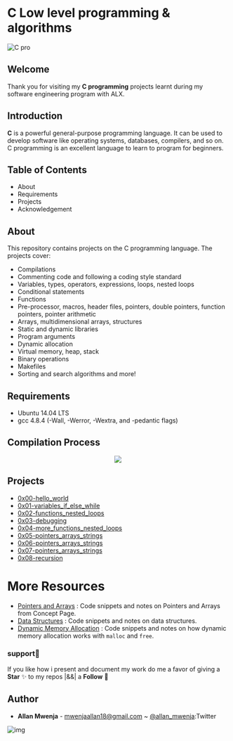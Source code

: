 # C Low level programming & algorithms


![C pro](https://user-images.githubusercontent.com/91147803/162432166-0f08df51-fadc-4d37-99f8-bc92b797589b.png)

## Welcome 
Thank you for visiting my **C programming** projects learnt during my software engineering program with ALX. 
## Introduction
**C** is a powerful general-purpose programming language. It can be used to develop software like operating systems, databases, compilers, and so on.
C programming is an excellent language to learn to program for beginners.

## Table of Contents
- About
- Requirements
- Projects
- Acknowledgement

## About
This repository contains projects on the C programming language. The projects cover:

- Compilations
- Commenting code and following a coding style standard
- Variables, types, operators, expressions, loops, nested loops
- Conditional statements
- Functions
- Pre-processor, macros, header files, pointers, double pointers, function pointers, pointer arithmetic
- Arrays, multidimensional arrays, structures
- Static and dynamic libraries
- Program arguments
- Dynamic allocation
- Virtual memory, heap, stack
- Binary operations
- Makefiles
- Sorting and search algorithms and more!

## Requirements
- Ubuntu 14.04 LTS
- gcc 4.8.4 (-Wall, -Werror, -Wextra, and -pedantic flags)

## Compilation Process
<p align="center">
  <img src="https://i.postimg.cc/rprHShJ1/C-compilation-process.gif" />
</p>

## Projects
- <a href="0x00-hello_world/">0x00-hello_world</a>
- <a href="0x01-variables_if_else_while">0x01-variables_if_else_while</a>
- <a href="0x02-functions_nested_loops">0x02-functions_nested_loops</a>
- <a href="0x03-debugging">0x03-debugging</a>
- <a href="0x04-more_functions_nested_loops">0x04-more_functions_nested_loops</a>
- <a href="0x05-pointers_arrays_strings">0x05-pointers_arrays_strings</a>
- <a href="0x06-pointers_arrays_strings">0x06-pointers_arrays_strings</a>
- <a href="0x07-pointers_arrays_strings">0x07-pointers_arrays_strings</a>
- <a href="0x08-recursion">0x08-recursion</a>

# More Resources

- [Pointers and Arrays](./PointerArrays) : Code snippets and notes on Pointers and Arrays from Concept Page.
- [Data Structures](./DataStructures) : Code snippets and notes on data structures.
- [Dynamic Memory Allocation](./dynamic_memory_alloc) : Code snippets and notes on how dynamic memory allocation works with `malloc` and `free`.




### support:tada:
If you like how i present and document my work  do me a favor of giving a **Star** :sparkles: to my repos  |&&| a **Follow**  :busts_in_silhouette:

## Author
- **Allan Mwenja** - [mwenjaallan18@gmail.com](https://github.com/mahianyuallan) ~ [@allan_mwenja](https://twitter.com/allan_mwenja):Twitter


![img](https://assets.imaginablefutures.com/media/images/ALX_Logo.max-200x150.png)
